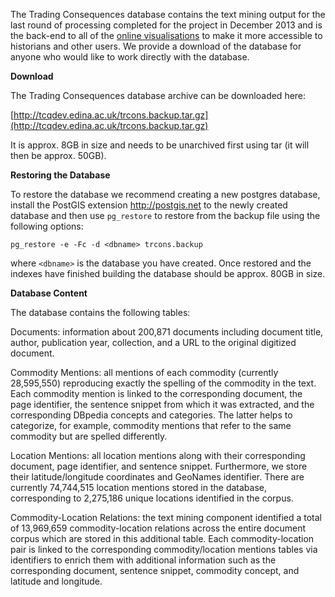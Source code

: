 
The Trading Consequences database contains the text mining output for the last round of processing completed for the project in December 2013 and is the back-end to all of the [online visualisations](http://tradingconsequences.blogs.edina.ac.uk/access-the-data/) to make it more accessible to historians and other users.  We provide a download of the database for anyone who would like to work directly with the database.

**Download**

The Trading Consequences database archive can be downloaded here:

[http://tcqdev.edina.ac.uk/trcons.backup.tar.gz](http://tcqdev.edina.ac.uk/trcons.backup.tar.gz)

It is approx. 8GB in size and needs to be unarchived first using tar (it will then be approx. 50GB).


**Restoring the Database**

To restore the database we recommend creating a new postgres database, install the PostGIS extension <http://postgis.net> to the newly created database and then use ``pg_restore`` to restore from the backup file using the following options:

```pg_restore -e -Fc -d <dbname> trcons.backup```

where ``<dbname>`` is the database you have created. Once restored and the indexes have finished building the database should be approx. 80GB in size.

**Database Content**

The database contains the following tables:

Documents: information about 200,871 documents including document title, author, publication year, collection, and a URL to the original digitized document.

Commodity Mentions: all mentions of each commodity (currently 28,595,550) reproducing exactly the spelling of the commodity in the text. Each commodity mention is linked to the corresponding document, the page identifier, the sentence snippet from which it was extracted, and the corresponding DBpedia concepts and categories. The latter helps to categorize, for example, commodity mentions that refer to the same commodity but are spelled differently.

Location Mentions: all location mentions along with their corresponding document, page identifier, and sentence snippet. Furthermore, we store their latitude/longitude coordinates and GeoNames identifier. There are currently 74,744,515 location mentions stored in the database, corresponding to 2,275,186 unique locations identified in the corpus.

Commodity-Location Relations: the text mining component identified a total of 13,969,659 commodity-location relations across the entire document corpus which are stored in this additional table.  Each commodity-location pair is linked to the corresponding commodity/location mentions tables via identifiers to enrich them with additional information such as the corresponding document, sentence snippet, commodity concept, and latitude and longitude.